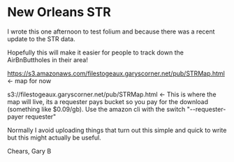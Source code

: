 # New Orleans STR

I wrote this one afternoon to test folium and because there was a recent update to the STR data.  

Hopefully this will make it easier for people to track down the AirBnButtholes in their area!

https://s3.amazonaws.com/filestogeaux.garyscorner.net/pub/STRMap.html  <- map for now

s3://filestogeaux.garyscorner.net/pub/STRMap.html <-  This is where the map will live, its a requester pays bucket so you pay for the download (something like $0.09/gb).  Use the amazon cli with the switch "--requester-payer requester"

Normally I avoid uploading things that turn out this simple and quick to write but this might actually be useful.

Chears,
Gary B